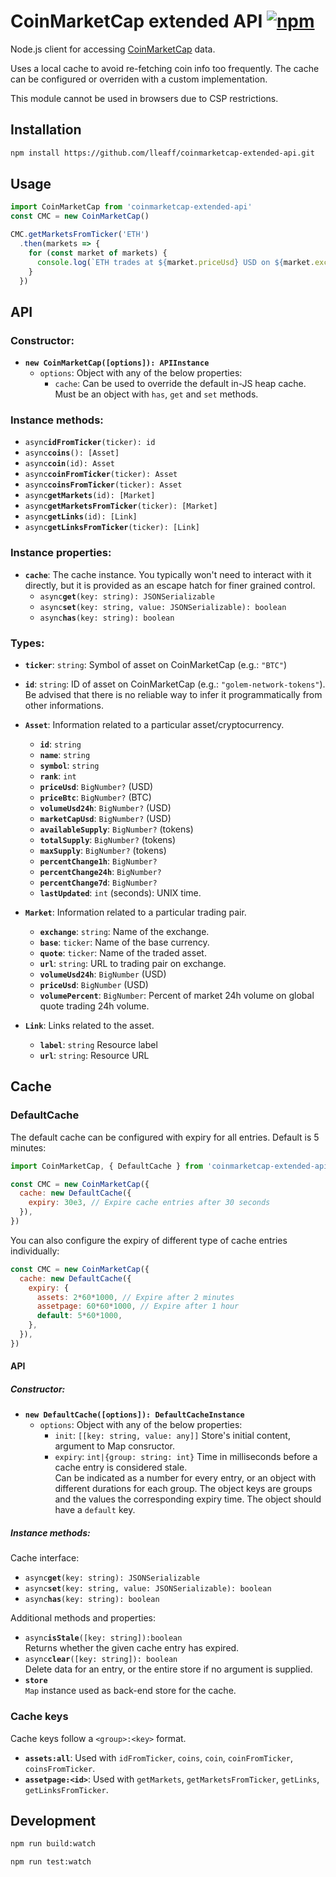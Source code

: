 # CoinMarketCap extended API [![npm](https://img.shields.io/npm/v/node-coinmarketcap-extended-api.svg)](https://www.npmjs.com/package/node-coinmarketcap-extended-api)

Node.js client for accessing [CoinMarketCap](https://coinmarketcap.com/) data.

Uses a local cache to avoid re-fetching coin info too frequently.
The cache can be configured or overriden with a custom implementation.

This module cannot be used in browsers due to CSP restrictions.

## Installation

```sh
npm install https://github.com/lleaff/coinmarketcap-extended-api.git
```

## Usage

```javascript
import CoinMarketCap from 'coinmarketcap-extended-api'
const CMC = new CoinMarketCap()

CMC.getMarketsFromTicker('ETH')
  .then(markets => {
    for (const market of markets) {
      console.log(`ETH trades at ${market.priceUsd} USD on ${market.exchange}.`)
    }
  })
```

## API

### Constructor:

* **`new CoinMarketCap([options]): APIInstance`**  
  * `options`: Object with any of the below properties:  
    * `cache`: Can be used to override the default in-JS heap cache.  
               Must be an object with `has`, `get` and `set` methods.  

### Instance methods:

* `async`**`idFromTicker`**`(ticker): id`  
* `async`**`coins`**`(): [Asset]`  
* `async`**`coin`**`(id): Asset`  
* `async`**`coinFromTicker`**`(ticker): Asset`  
* `async`**`coinsFromTicker`**`(ticker): Asset`  
* `async`**`getMarkets`**`(id): [Market]`  
* `async`**`getMarketsFromTicker`**`(ticker): [Market]`  
* `async`**`getLinks`**`(id): [Link]`  
* `async`**`getLinksFromTicker`**`(ticker): [Link]`  

### Instance properties:

* **`cache`**: The cache instance. You typically won't need to interact with it directly, but it is provided as an escape hatch for finer grained control.  
  * `async`**`get`**`(key: string): JSONSerializable`  
  * `async`**`set`**`(key: string, value: JSONSerializable): boolean`  
  * `async`**`has`**`(key: string): boolean`  

### Types:

* **`ticker`**: `string`: Symbol of asset on CoinMarketCap (e.g.: `"BTC"`)  

* **`id`**: `string`: ID of asset on CoinMarketCap (e.g.: `"golem-network-tokens"`). Be advised that there is no reliable way to infer it programmatically from other informations.  

* **`Asset`**: Information related to a particular asset/cryptocurrency.
  * **`id`**: `string`
  * **`name`**: `string`
  * **`symbol`**: `string`
  * **`rank`**: `int`
  * **`priceUsd`**: `BigNumber?` (USD)
  * **`priceBtc`**: `BigNumber?` (BTC)
  * **`volumeUsd24h`**: `BigNumber?` (USD)
  * **`marketCapUsd`**: `BigNumber?` (USD)
  * **`availableSupply`**: `BigNumber?` (tokens)
  * **`totalSupply`**: `BigNumber?` (tokens)
  * **`maxSupply`**: `BigNumber?` (tokens)
  * **`percentChange1h`**: `BigNumber?`
  * **`percentChange24h`**: `BigNumber?`
  * **`percentChange7d`**: `BigNumber?`
  * **`lastUpdated`**: `int` (seconds): UNIX time.

* **`Market`**: Information related to a particular trading pair.
  * **`exchange`**: `string`: Name of the exchange.
  * **`base`**: `ticker`: Name of the base currency.
  * **`quote`**: `ticker`: Name of the traded asset.
  * **`url`**: `string`: URL to trading pair on exchange.
  * **`volumeUsd24h`**: `BigNumber` (USD)
  * **`priceUsd`**: `BigNumber` (USD)
  * **`volumePercent`**: `BigNumber`: Percent of market 24h volume on global quote trading 24h volume.

* **`Link`**: Links related to the asset.
  * **`label`**: `string` Resource label
  * **`url`**: `string`: Resource URL

## Cache

### DefaultCache

The default cache can be configured with expiry for all entries. Default is 5 minutes: 

```javascript
import CoinMarketCap, { DefaultCache } from 'coinmarketcap-extended-api'

const CMC = new CoinMarketCap({
  cache: new DefaultCache({
    expiry: 30e3, // Expire cache entries after 30 seconds
  }),
})
```
You can also configure the expiry of different type of cache entries individually: 

```javascript
const CMC = new CoinMarketCap({
  cache: new DefaultCache({
    expiry: {
      assets: 2*60*1000, // Expire after 2 minutes
      assetpage: 60*60*1000, // Expire after 1 hour
      default: 5*60*1000,
    },
  }),
})
```

#### API

##### Constructor:
* **`new DefaultCache([options]): DefaultCacheInstance`**  
  * `options`: Object with any of the below properties:  
    * `init`: `[[key: string, value: any]]` Store's initial content, argument to Map consructor.
    * `expiry`: `int|{group: string: int}` Time in milliseconds before a cache entry is considered stale.  
      Can be indicated as a number for every entry, or an object with different durations for each group.
      The object keys are groups and the values the corresponding expiry time. The object should have a `default` key.

##### Instance methods:

Cache interface:  

* `async`**`get`**`(key: string): JSONSerializable`  
* `async`**`set`**`(key: string, value: JSONSerializable): boolean`  
* `async`**`has`**`(key: string): boolean`  

Additional methods and properties:  

* `async`**`isStale`**`([key: string]):boolean`  
    Returns whether the given cache entry has expired.
* `async`**`clear`**`([key: string]): boolean`  
    Delete data for an entry, or the entire store if no argument is supplied.
* **`store`**  
    `Map` instance used as back-end store for the cache.


### Cache keys

Cache keys follow a `<group>:<key>` format.

* **`assets:all`**: Used with `idFromTicker`, `coins`, `coin`, `coinFromTicker`, `coinsFromTicker`.
* **`assetpage:<id>`**: Used with `getMarkets`, `getMarketsFromTicker`, `getLinks`, `getLinksFromTicker`.


## Development

```bash
npm run build:watch
```

```bash
npm run test:watch
```
